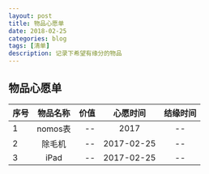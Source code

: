 ```yaml
---
layout: post
title: 物品心愿单
date: 2018-02-25
categories: blog
tags: [清单]
description: 记录下希望有缘分的物品
---
```


## 物品心愿单



| 序号 | 物品名称 | 价值 |心愿时间 |结缘时间 |
| :------------ |:---------------:| -----:|:---------------:|:---------------:|
| 1 | nomos表 | --|2017|--|
| 2 | 除毛机 | --|2017-02-25|--|
| 3 | iPad | --|2017-02-25|--|



